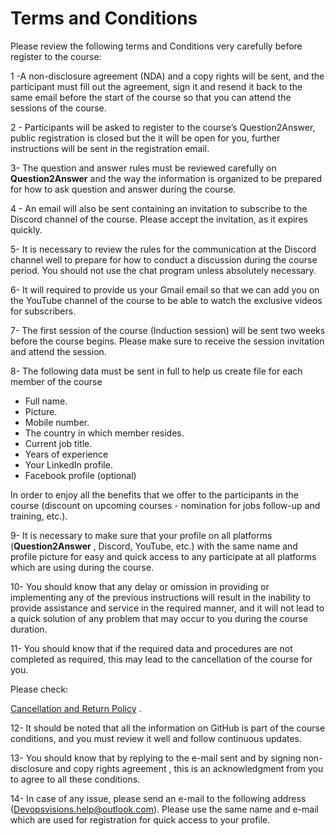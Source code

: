 # Terms and Conditions

Please review the following terms and Conditions very carefully before register to the course:

1 -A non-disclosure agreement (NDA) and a copy rights will be sent, and the participant must fill out the agreement, sign it and resend it back to the same email before the start of the course so that you can attend the sessions of the course.

2 - Participants will be asked to register to the course’s Question2Answer, public registration is closed but the it will be open for you, further instructions will be sent in the registration email.

3- The question and answer rules must be reviewed carefully on **Question2Answer** and the way the information is organized to be prepared for how to ask question and answer during the course.

4 - An email will also be sent containing an invitation to subscribe to the Discord channel of the course. Please accept the invitation, as it expires quickly.

5- It is necessary to review the rules for the communication at the Discord channel well to prepare for how to conduct a discussion during the course period.
You should not use the chat program unless absolutely necessary.

6- It will required to provide us your Gmail email so that we can add you on the YouTube channel of the course to be able to watch the exclusive videos for subscribers.

7- The first session of the course  (Induction session) will be sent two weeks before the course begins. Please make sure to receive the session invitation and attend the session.
  
8- The following data must be sent in full to help us create file for each member of the course
- Full name.
- Picture.
- Mobile number.
- The country in which member resides.
- Current job title.
- Years of experience
- Your LinkedIn profile.
- Facebook profile (optional)

In order to enjoy all the benefits that we offer to the participants in the course (discount on upcoming courses - nomination for jobs follow-up and training, etc.).

9- It is necessary to make sure that your profile on all platforms (**Question2Answer** , Discord, YouTube, etc.) with the same name and profile picture for easy and quick access to any participate at all platforms which are using during the course.

10- You should know that any delay or omission in providing or implementing any of the previous instructions will result in the inability to provide assistance and service in the required manner, and it will not lead to a quick solution of any problem that may occur to you during the course duration.

11- You should know that if the required data and procedures are not completed as required, this may lead to the cancellation of the course for you.

Please check:

[Cancellation and Return Policy](https://github.com/MohamedRadwan-DevOps/DevOps-step-by-step-arabic/blob/main/source/cancel-return-policy.md) .

12- It should be noted that all the information on GitHub is part of the course conditions, and you must review it well and follow continuous updates.

13- You should know that by replying to the e-mail sent and by signing non-disclosure and copy rights agreement  , this is an acknowledgment from you to agree to all these conditions.
 
14- In case of any issue, please send an e-mail to the following address (Devopsvisions.help@outlook.com). Please use the same name and e-mail which are used for registration for quick access to your profile.